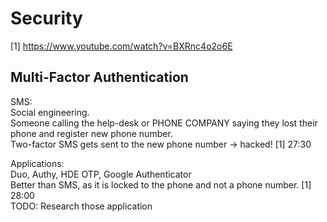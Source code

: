 # Security

[1] https://www.youtube.com/watch?v=BXRnc4o2o6E

## Multi-Factor Authentication
  
SMS:  
Social engineering.  
Someone calling the help-desk or PHONE COMPANY saying they lost their phone and register new phone number.  
Two-factor SMS gets sent to the new phone number -> hacked!
[1] 27:30

Applications:  
Duo, Authy, HDE OTP, Google Authenticator  
Better than SMS, as it is locked to the phone and not a phone number. [1] 28:00  
TODO: Research those application  

